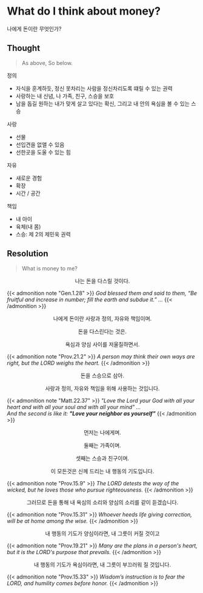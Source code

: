 # What do I think about money?


나에게 돈이란 무엇인가?
<!--more-->

## Thought
> As above, So below.

정의
- 자식을 훈계하듯, 정신 못차리는 사람을 정신차리도록 떄릴 수 있는 권력
- 사랑하는 내 신념, 나 가족, 친구, 스승을 보호
- 남을 돕길 원하는 내가 맞게 살고 있다는 확신, 그리고 내 안의 욕심을 볼 수 있는 스승

사랑
- 선물
- 선입견을 없앨 수 있음
- 선한곳을 도울 수 있는 힘


자유
- 새로운 경험
- 확장
- 시간 / 공간

책임
- 내 아이
- 육체(내 몸)
- 스승: 제 2의 제민욱 권력



## Resolution
> What is money to me?

<p style="text-align: center;">나는 돈을 다스릴 것이다.</p>

{{< admonition note "Gen.1.28" >}}
_God blessed them and said to them, “Be fruitful and increase in number; fill the earth and subdue it.” ..._
{{< /admonition  >}}

<p style="text-align: center;">나에게 돈이란 사랑과 정의, 자유와 책임이며.</p>
<p style="text-align: center;">돈을 다스린다는 것은.</p>
<p style="text-align: center;">욕심과 양심 사이를 저울질하면서.</p>

{{< admonition note "Prov.21.2" >}}
_A person may think their own ways are right, but the LORD weighs the heart._
{{< /admonition  >}}

<p style="text-align: center;">돈을 스승으로 삼아.</p>
<p style="text-align: center;">사랑과 정의, 자유와 책임을 위해 사용하는 것입니다.</p>

{{< admonition note "Matt.22.37" >}}
_"Love the Lord your God with all your heart and with all your soul and with all your mind" ... 
<br/> 
And the second is like it: **"Love your neighbor as yourself"**_
{{< /admonition  >}}

<p style="text-align: center;">먼저는 나에게며.</p>
<p style="text-align: center;">둘째는 가족이며.</p>
<p style="text-align: center;">셋째는 스승과 친구이며.</p>
<p style="text-align: center;">이 모든것은 신께 드리는 내 행동의 기도입니다.</p>


{{< admonition note "Prov.15.9" >}}
_The LORD detests the way of the wicked, but he loves those who pursue righteousness._
{{< /admonition  >}}

<p style="text-align: center;">그러므로 돈을 통해 내 욕심의 소리와 양심의 소리를 같이 듣겠습니다.</p>

{{< admonition note "Prov.15.31" >}}
_Whoever heeds life giving correction, will be at home among the wise._
{{< /admonition  >}}

<p style="text-align: center;">내 행동의 기도가 양심이라면, 내 그릇이 커질 것이고</p>

{{< admonition note "Prov.19.21" >}}
_Many are the plans in a person's heart, but it is the LORD's purpose that prevails._
{{< /admonition  >}}

<p style="text-align: center;">내 행동의 기도가 욕심이라면, 내 그릇이 부끄러워 질 것입니다.</p>

{{< admonition note "Prov.15.33" >}}
_Wisdom’s instruction is to fear the LORD, and humility comes before honor._
{{< /admonition  >}}

